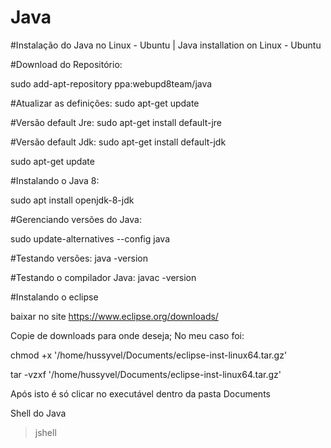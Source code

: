# Java

#Instalação do Java no Linux - Ubuntu | Java installation on Linux - Ubuntu


#Download do Repositório:

sudo add-apt-repository ppa:webupd8team/java


#Atualizar as definições:
sudo apt-get update


#Versão default Jre:
sudo apt-get install default-jre


#Versão default Jdk:
sudo apt-get install default-jdk


sudo apt-get update

#Instalando o Java 8:

sudo apt install openjdk-8-jdk



#Gerenciando versões do Java:

sudo update-alternatives --config java

#Testando versões:
java -version

#Testando o compilador Java:
javac -version


#Instalando o eclipse

baixar no site 
https://www.eclipse.org/downloads/

Copie de downloads para onde deseja; No meu caso foi:

chmod +x '/home/hussyvel/Documents/eclipse-inst-linux64.tar.gz' 

tar -vzxf '/home/hussyvel/Documents/eclipse-inst-linux64.tar.gz' 

Após isto é só clicar no executável dentro da pasta Documents

Shell do Java

>jshell


